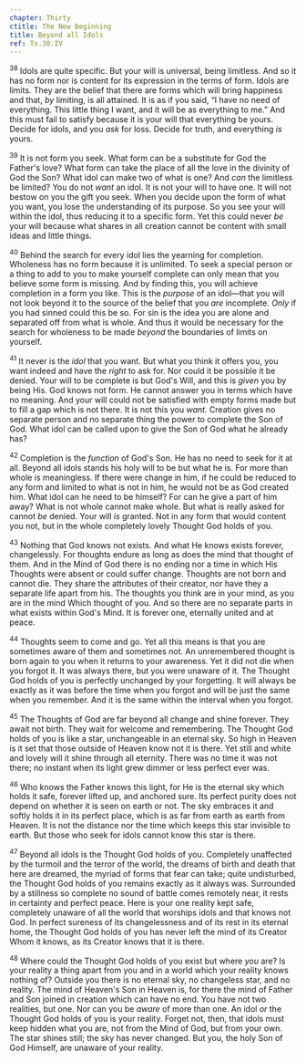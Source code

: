 ```yaml
---
chapter: Thirty
ctitle: The New Beginning
title: Beyond all Idols
ref: Tx.30.IV
---
```


<sup>38</sup> Idols are quite specific. But your will is universal, being
limitless. And so it has no form nor is content for its expression in
the terms of form. Idols are limits. They are the belief that there are
forms which will bring happiness and that, *by* limiting, is all
attained. It is as if you said, “I have no need of everything. This
little thing I want, and it will be as everything to me.” And this must
fail to satisfy because it is your will that everything be yours. Decide
for idols, and you *ask* for loss. Decide for truth, and everything *is*
yours.

<sup>39</sup> It is not form you seek. What form can be a substitute for God the
Father's love? What form can take the place of all the love in the
divinity of God the Son? What idol can make two of what is one? And
*can* the limitless be limited? You do not *want* an idol. It is not
your will to have one. It will not bestow on you the gift you seek. When
you decide upon the form of what you want, you lose the understanding of
its purpose. So you see your will within the idol, thus reducing it to a
specific form. Yet this could never *be* your will because what shares
in all creation cannot be content with small ideas and little things.

<sup>40</sup> Behind the search for every idol lies the yearning for completion.
Wholeness has no form because it is unlimited. To seek a special person
or a thing to add to you to make yourself complete can only mean that
you believe some form is missing. And by finding this, you will achieve
completion in a form you like. This is the *purpose* of an idol—that you
will not look beyond it to the source of the belief that you *are*
incomplete. *Only* if you had sinned could this be so. For sin is the
idea you are alone and separated off from what is whole. And thus it
would be necessary for the search for wholeness to be made *beyond* the
boundaries of limits on yourself.

<sup>41</sup> It never is the *idol* that you want. But what you think it offers
you, you want indeed and have the *right* to ask for. Nor could it be
possible it be denied. Your will to be complete is but God's Will, and
this is *given* you by being His. God knows not form. He cannot answer
you in terms which have no meaning. And your will could not be satisfied
with empty forms made but to fill a gap which is not there. It is not
this you *want.* Creation gives no separate person and no separate thing
the power to complete the Son of God. What idol can be called upon to
give the Son of God what he already has?

<sup>42</sup> Completion is the *function* of God's Son. He has no need to seek for
it at all. Beyond all idols stands his holy will to be but what he is.
For more than whole is meaningless. If there were change in him, if he
could be reduced to any form and limited to what is not in him, he would
not be as God created him. What idol can he need to be himself? For can
he give a part of him away? What is not whole cannot make whole. But
what is really asked for cannot *be* denied. Your will *is* granted. Not
in any form that would content you not, but in the whole completely
lovely Thought God holds of you.

<sup>43</sup> Nothing that God knows not exists. And what He knows exists forever,
changelessly. For thoughts endure as long as does the mind that thought
of them. And in the Mind of God there is no ending nor a time in which
His Thoughts were absent or could suffer change. Thoughts are not born
and cannot die. They share the attributes of their creator, nor have
they a separate life apart from his. The thoughts you think are in your
mind, as you are in the mind Which thought of you. And so there are no
separate parts in what exists within God's Mind. It is forever one,
eternally united and at peace.

<sup>44</sup> Thoughts seem to come and go. Yet all this means is that you are
sometimes aware of them and sometimes not. An unremembered thought is
born again to you when it returns to your awareness. Yet it did not die
when you forgot it. It was always there, but you were unaware of it. The
Thought God holds of you is perfectly unchanged by your forgetting. It
will always be exactly as it was before the time when you forgot and
will be just the same when you remember. And it is the same within the
interval when you forgot.

<sup>45</sup> The Thoughts of God are far beyond all change and shine forever. They
await not birth. They wait for welcome and remembering. The Thought God
holds of you is like a star, unchangeable in an eternal sky. So high in
Heaven is it set that those outside of Heaven know not it is there. Yet
still and white and lovely will it shine through all eternity. There was
no time it was not there; no instant when its light grew dimmer or less
perfect ever was.

<sup>46</sup> Who knows the Father knows this light, for He is the eternal sky
which holds it safe, forever lifted up, and anchored sure. Its perfect
purity does not depend on whether it is seen on earth or not. The sky
embraces it and softly holds it in its perfect place, which is as far
from earth as earth from Heaven. It is not the distance nor the time
which keeps this star invisible to earth. But those who seek for idols
cannot know this star is there.

<sup>47</sup> Beyond all idols is the Thought God holds of you. Completely
unaffected by the turmoil and the terror of the world, the dreams of
birth and death that here are dreamed, the myriad of forms that fear can
take; quite undisturbed, the Thought God holds of you remains exactly as
it always was. Surrounded by a stillness so complete no sound of battle
comes remotely near, it rests in certainty and perfect peace. Here is
your one reality kept safe, completely unaware of all the world that
worships idols and that knows not God. In perfect sureness of its
changelessness and of its rest in its eternal home, the Thought God
holds of you has never left the mind of its Creator Whom it knows, as
its Creator knows that it is there.

<sup>48</sup> Where could the Thought God holds of you exist but where *you* are?
Is your reality a thing apart from you and in a world which your reality
knows nothing of? Outside you there is no eternal sky, no changeless
star, and no reality. The mind of Heaven's Son in Heaven is, for there
the mind of Father and Son joined in creation which can have no end. You
have not two realities, but one. Nor can you be *aware* of more than
one. An idol *or* the Thought God holds of you is your reality. Forget
not, then, that idols must keep hidden what you are, not from the Mind
of God, but from your own. The star shines still; the sky has never
changed. But you, the holy Son of God Himself, are unaware of your
reality.

